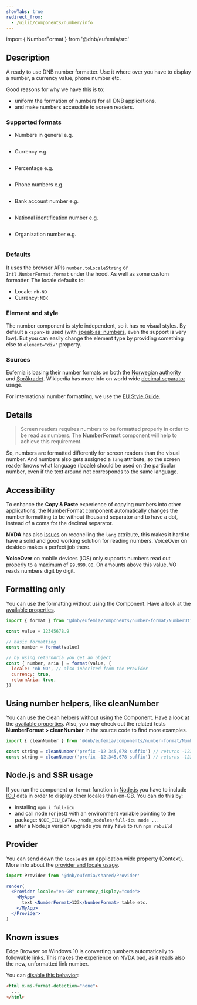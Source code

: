 ```yaml
---
showTabs: true
redirect_from:
  - /uilib/components/number/info
---
```


import { NumberFormat } from '@dnb/eufemia/src'

## Description

A ready to use DNB number formatter. Use it where over you have to display a number, a currency value, phone number etc.

Good reasons for why we have this is to:

- uniform the formation of numbers for all DNB applications.
- and make numbers accessible to screen readers.

### Supported formats

- Numbers in general e.g. <pre className="dnb-code"><NumberFormat value="12345678.90" /></pre>
- Currency e.g. <pre className="dnb-code"><NumberFormat currency value="12345678.90" /></pre>
- Percentage e.g. <pre className="dnb-code"><NumberFormat percent value="12.34" /></pre>
- Phone numbers e.g. <pre className="dnb-code"><NumberFormat phone value="004799999999" /></pre>
- Bank account number e.g. <pre className="dnb-code"><NumberFormat ban value="20001234567" /></pre>
- National identification number e.g. <pre className="dnb-code"><NumberFormat nin value="18089212345" /></pre>
- Organization number e.g. <pre className="dnb-code"><NumberFormat org value="123456789" /></pre>

### Defaults

It uses the browser APIs `number.toLocaleString` or `Intl.NumberFormat.format` under the hood. As well as some custom formatter. The locale defaults to:

- Locale: `nb-NO`
- Currency: `NOK`

### Element and style

The number component is style independent, so it has no visual styles. By default a `<span>` is used (with [speak-as: numbers](https://developer.mozilla.org/en-US/docs/Web/CSS/@counter-style/speak-as), even the support is very low). But you can easily change the element type by providing something else to `element="div"` property.

### Sources

Eufemia is basing their number formats on both the [Norwegian authority](https://lovdata.no/forskrift/2004-02-16-426/§16) and [Språkradet](https://www.sprakradet.no/sprakhjelp/Skriveregler/Dato). Wikipedia has more info on world wide [decimal separator](https://en.wikipedia.org/wiki/Decimal_separator) usage.

For international number formatting, we use the [EU Style Guide](https://ec.europa.eu/info/sites/default/files/styleguide_english_dgt_en.pdf).

## Details

> Screen readers requires numbers to be formatted properly in order to be read as numbers. The **NumberFormat** component will help to achieve this requirement.

So, numbers are formatted differently for screen readers than the visual number. And numbers also gets assigned a `lang` attribute, so the screen reader knows what language (locale) should be used on the particular number, even if the text around not corresponds to the same language.

## Accessibility

To enhance the **Copy & Paste** experience of copying numbers into other applications, the NumberFormat component automatically changes the number formatting to be without thousand separator and to have a dot, instead of a coma for the decimal separator.

**NVDA** has also [issues](https://github.com/nvaccess/nvda/issues/8874) on reconciling the `lang` attribute, this makes it hard to have a solid and good working solution for reading numbers. VoiceOver on desktop makes a perfect job there.

**VoiceOver** on mobile devices (iOS) only supports numbers read out properly to a maximum of `99,999.00`. On amounts above this value, VO reads numbers digit by digit.

## Formatting only

You can use the formatting without using the Component. Have a look at the [available properties](/uilib/components/number-format/properties).

```js
import { format } from '@dnb/eufemia/components/number-format/NumberUtils'

const value = 12345678.9

// basic formatting
const number = format(value)

// by using returnAria you get an object
const { number, aria } = format(value, {
  locale: 'nb-NO', // also inherited from the Provider
  currency: true,
  returnAria: true,
})
```

## Using number helpers, like cleanNumber

You can use the clean helpers without using the Component. Have a look at the [available properties](/uilib/components/number-format/properties). Also, you may check out the related tests **NumberFormat > cleanNumber** in the source code to find more examples.

```js
import { cleanNumber } from '@dnb/eufemia/components/number-format/NumberUtils'

const string = cleanNumber('prefix -12 345,678 suffix') // returns -12345.678
const string = cleanNumber('prefix -12.345,678 suffix') // returns -12345.678
```

## Node.js and SSR usage

If you run the component or `format` function in [Node.js](https://nodejs.org) you have to include [ICU](https://nodejs.org/api/intl.html) data in order to display other locales than en-GB. You can do this by:

- installing `npm i full-icu`
- and call node (or jest) with an environment variable pointing to the package: `NODE_ICU_DATA=./node_modules/full-icu node ...`
- after a Node.js version upgrade you may have to run `npm rebuild`

## Provider

You can send down the `locale` as an application wide property (Context). More info about the [provider and locale usage](/uilib/components/number-format/provider).

```jsx
import Provider from '@dnb/eufemia/shared/Provider'

render(
  <Provider locale="en-GB" currency_display="code">
    <MyApp>
      text <NumberFormat>123</NumberFormat> table etc.
    </MyApp>
  </Provider>
)
```

## Known issues

Edge Browser on Windows 10 is converting numbers automatically to followable links. This makes the experience on NVDA bad, as it reads also the new, unformatted link number.

You can [disable this behavior](https://developer.mozilla.org/en-US/docs/Web/HTML/Global_attributes/x-ms-format-detection):

```html
<html x-ms-format-detection="none">
  ...
</html>
```
